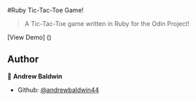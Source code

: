 #Ruby Tic-Tac-Toe Game!
>A Tic-Tac-Toe game written in Ruby for the Odin Project!

[View Demo] ()

## Author

👤 **Andrew Baldwin**

- Github: [@andrewbaldwin44](https://github.com/andrewbaldwin44)
